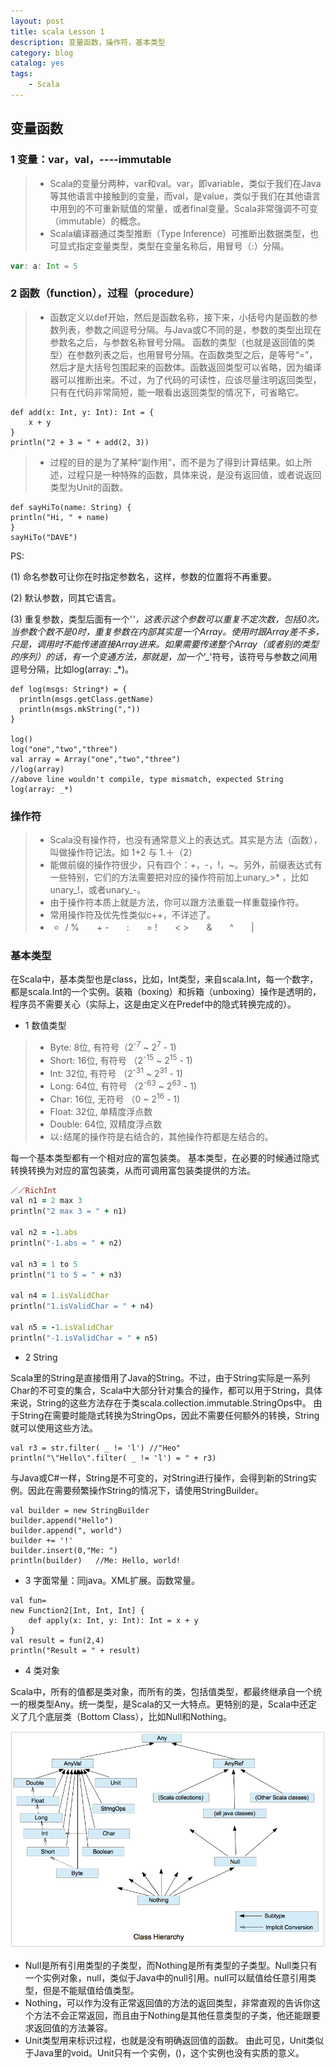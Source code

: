 ```yaml
---
layout: post
title: scala Lesson 1
description: 变量函数，操作符，基本类型
category: blog
catalog: yes
tags:
    - Scala
---
```

## 变量函数

### 1 变量：var，val，----immutable

>* Scala的变量分两种，var和val。var，即variable，类似于我们在Java等其他语言中接触到的变量，而val，是value，类似于我们在其他语言中用到的不可重新赋值的常量，或者final变量。Scala非常强调不可变（immutable）的概念。
>* Scala编译器通过类型推断（Type Inference）可推断出数据类型，也可显式指定变量类型，类型在变量名称后，用冒号（:）分隔。

~~~scala
var: a: Int = 5
~~~

### 2 函数（function），过程（procedure）

>* 函数定义以def开始，然后是函数名称，接下来，小括号内是函数的参数列表，参数之间逗号分隔。与Java或C不同的是，参数的类型出现在参数名之后，与参数名称冒号分隔。 函数的类型（也就是返回值的类型）在参数列表之后，也用冒号分隔。在函数类型之后，是等号“=”，然后才是大括号包围起来的函数体。函数返回类型可以省略，因为编译器可以推断出来。不过，为了代码的可读性，应该尽量注明返回类型，只有在代码非常简短，能一眼看出返回类型的情况下，可省略它。

~~~
def add(x: Int, y: Int): Int = {
    x + y
}
println("2 + 3 = " + add(2, 3))
~~~
>* 过程的目的是为了某种“副作用”，而不是为了得到计算结果。如上所述，过程只是一种特殊的函数，具体来说，是没有返回值，或者说返回类型为Unit的函数。

~~~
def sayHiTo(name: String) {
println("Hi, " + name)
}
sayHiTo("DAVE")
~~~

PS:

(1) 命名参数可让你在时指定参数名，这样，参数的位置将不再重要。

(2) 默认参数，同其它语言。

(3) 重复参数，类型后面有一个'*'，这表示这个参数可以重复不定次数，包括0次。当参数个数不是0时，重复参数在内部其实是一个Array。使用时跟Array差不多，只是，调用时不能传递直接Array进来。如果需要传递整个Array（或者别的类型的序列）的话，有一个变通方法，那就是，加一个'_*'符号，该符号与参数之间用逗号分隔，比如log(array: _*)。

~~~
def log(msgs: String*) = {
  println(msgs.getClass.getName)
  println(msgs.mkString(","))
}

log()
log("one","two","three")
val array = Array("one","two","three")
//log(array)
//above line wouldn't compile, type mismatch, expected String
log(array: _*)
~~~

### 操作符

>* Scala没有操作符，也没有通常意义上的表达式。其实是方法（函数），叫做操作符记法。如 1+2 与 1.＋（2）
>* 能做前缀的操作符很少，只有四个：+，-，!，~。另外，前缀表达式有一些特别，它们的方法需要把对应的操作符前加上unary_>* ，比如unary_!，或者unary_-。
>* 由于操作符本质上就是方法，你可以跟方法重载一样重载操作符。
>* 常用操作符及优先性类似c++，不详述了。
>* * / %　　+ -　　:　　= !　　< >　　&　　^　　|

### 基本类型

在Scala中，基本类型也是class，比如，Int类型，来自scala.Int，每一个数字，都是scala.Int的一个实例。装箱（boxing）和拆箱（unboxing）操作是透明的，程序员不需要关心（实际上，这是由定义在Predef中的隐式转换完成的）。

* 1 数值类型

> * Byte: 8位, 有符号（2<sup>-7</sup> ~ 2<sup>7</sup> - 1)
> * Short: 16位, 有符号 （2<sup>-15</sup> ~ 2<sup>15</sup> - 1)
> * Int: 32位, 有符号 （2<sup>-31</sup> ~ 2<sup>31</sup> - 1)
> * Long: 64位, 有符号 （2<sup>-63</sup> ~ 2<sup>63</sup> - 1)
> * Char: 16位, 无符号 （0 ~ 2<sup>16</sup> - 1)
> * Float: 32位, 单精度浮点数
> * Double: 64位, 双精度浮点数
>* 以`:`结尾的操作符是右结合的，其他操作符都是左结合的。

每一个基本类型都有一个相对应的富包装类。 基本类型，在必要的时候通过隐式转换转换为对应的富包装类，从而可调用富包装类提供的方法。

~~~ ruby
／／RichInt
val n1 = 2 max 3
println("2 max 3 = " + n1)

val n2 = -1.abs
println("-1.abs = " + n2)

val n3 = 1 to 5
println("1 to 5 = " + n3)

val n4 = 1.isValidChar
println("1.isValidChar = " + n4)

val n5 = -1.isValidChar
println("-1.isValidChar = " + n5)
~~~

* 2 String

Scala里的String是直接借用了Java的String。不过，由于String实际是一系列Char的不可变的集合，Scala中大部分针对集合的操作，都可以用于String，具体来说，String的这些方法存在于类scala.collection.immutable.StringOps中。 由于String在需要时能隐式转换为StringOps，因此不需要任何额外的转换，String就可以使用这些方法。

```
val r3 = str.filter( _ != 'l') //"Heo"
println("\"Hello\".filter( _ != 'l') = " + r3)
```
与Java或C#一样，String是不可变的，对String进行操作，会得到新的String实例。因此在需要频繁操作String的情况下，请使用StringBuilder。

~~~
val builder = new StringBuilder
builder.append("Hello")
builder.append(", world")
builder += '!'
builder.insert(0,"Me: ")
println(builder)   //Me: Hello, world!
~~~

* 3 字面常量：同java。XML扩展。函数常量。

~~~
val fun=
new Function2[Int, Int, Int] {
    def apply(x: Int, y: Int): Int = x + y
}
val result = fun(2,4)
println("Result = " + result)
~~~

* 4 类对象

Scala中，所有的值都是类对象，而所有的类，包括值类型，都最终继承自一个统一的根类型Any。统一类型，是Scala的又一大特点。更特别的是，Scala中还定义了几个底层类（Bottom Class），比如Null和Nothing。

![](/images/scala/anyclass.png)

* Null是所有引用类型的子类型，而Nothing是所有类型的子类型。Null类只有一个实例对象，null，类似于Java中的null引用。null可以赋值给任意引用类型，但是不能赋值给值类型。
* Nothing，可以作为没有正常返回值的方法的返回类型，非常直观的告诉你这个方法不会正常返回，而且由于Nothing是其他任意类型的子类，他还能跟要求返回值的方法兼容。
* Unit类型用来标识过程，也就是没有明确返回值的函数。 由此可见，Unit类似于Java里的void。Unit只有一个实例，()，这个实例也没有实质的意义。
